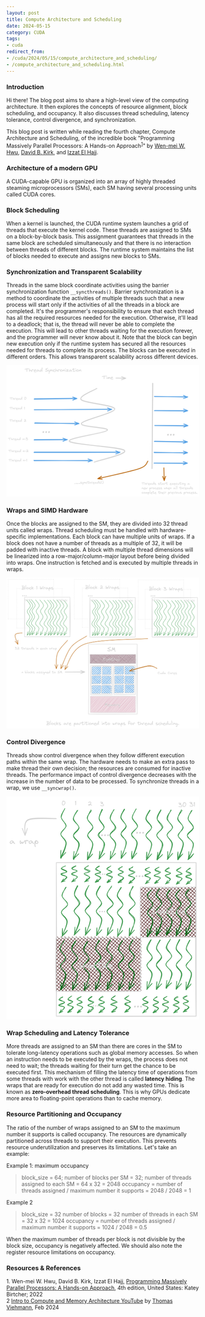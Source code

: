```yaml
---
layout: post
title: Compute Architecture and Scheduling
date: 2024-05-15
category: CUDA
tags:
- cuda
redirect_from:
- /cuda/2024/05/15/compute_architecture_and_scheduling/
- /compute_architecture_and_scheduling.html
---
```


### **Introduction**
Hi there! The blog post aims to share a high-level view of the
computing architecture. It then explores the concepts of resource
alignment, block scheduling, and occupancy. It also discusses thread
scheduling, latency tolerance, control divergence, and synchronization.

This blog post is written while reading the fourth chapter,
Compute Architecture and Scheduling, of the incredible book
"Programming Massively Parallel Processors: A Hands-on Approach<sup>[1](#link1)</sup>"
by [Wen-mei W. Hwu](https://scholar.google.com/citations?user=ohjQPx8AAAAJ&hl=en),
[David B. Kirk](https://scholar.google.com/citations?user=fMbArPwAAAAJ&hl=en),
and [Izzat El Hajj](https://scholar.google.com/citations?user=_VVw504AAAAJ&hl=en).

### **Architecture of a modern GPU**
A CUDA-capable GPU is organized into an array of highly threaded
steaming microprocessors (SMs), each SM having several processing
units called CUDA cores.

### **Block Scheduling**
When a kernel is launched, the CUDA runtime system launches a
grid of threads that execute the kernel code. These threads are
assigned to SMs on a block-by-block basis. This assignment guarantees
that threads in the same block are scheduled simultaneously and that
there is no interaction between threads of different blocks.
The runtime system maintains the list of blocks needed to execute
and assigns new blocks to SMs.

### **Synchronization and Transparent Scalability**
Threads in the same block coordinate activities using the
barrier synchronization function `__syncthreads()`. Barrier
synchronization is a method to coordinate the activities of multiple
threads such that a new process will start only if the activities of
all the threads in a block are completed. It's the programmer's
responsibility to ensure that each thread has all the required
resources needed for the execution. Otherwise, it'll lead to a
deadlock; that is, the thread will never be able to complete
the execution. This will lead to other threads waiting for the
execution forever, and the programmer will never know about it.
Note that the block can begin new execution only if the runtime
system has secured all the resources needed for threads to complete
its process. The blocks can be executed in different orders.
This allows transparent scalability across different devices.

<img alt="Synchronization" src="/assets/CUDA/syncthreads.png" class="center" >

### **Wraps and SIMD Hardware**
Once the blocks are assigned to the SM, they are divided into
32 thread units called wraps. Thread scheduling must be
handled with hardware-specific implementations. Each block can have
multiple units of wraps. If a block does not have a number of
threads as a multiple of 32, it will be padded with inactive threads.
A block with multiple thread dimensions will be linearized into a
row-major/column-major layout before being divided into wraps.
One instruction is fetched and is executed by multiple threads in wraps.

<img alt="Thread scheduling" src="/assets/CUDA/thread_scheduling.png" class="center" >

### **Control Divergence**
Threads show control divergence when they follow different
execution paths within the same wrap. The hardware needs to make
an extra pass to make thread their own decision; the resources
are consumed for inactive threads. The performance impact of
control divergence decreases with the increase in the number of
data to be processed. To synchronize threads in a wrap, we use `__syncwrap()`.

<img alt="Wrap diverging" src="/assets/CUDA/wrap_diverging.png" class="center" >

### **Wrap Scheduling and Latency Tolerance**
More threads are assigned to an SM than there are cores
in the SM to tolerate long-latency operations such as global
memory accesses. So when an instruction needs to be executed by
the wraps, the process does not need to wait; the threads waiting
for their turn get the chance to be executed first. This mechanism
of filling the latency time of operations from some threads
with work with the other thread is called **latency hiding**.
The wraps that are ready for execution do not add any wasted time.
This is known as **zero-overhead thread scheduling**.
This is why GPUs dedicate more area to floating-point operations
than to cache memory.

### **Resource Partitioning and Occupancy**
The ratio of the number of wraps assigned to an SM to the
maximum number it supports is called occupancy.
The resources are dynamically partitioned across threads to
support their execution. This prevents resource underutilization
and preserves its limitations. Let's take an example:

Example 1: maximum occupancy
> block_size = 64;
> number of blocks per SM = 32;
> number of threads assigned to each SM = 64 x 32 = 2048
> occupancy = number of threads assigned / maximum number it supports = 2048 / 2048 = 1

Example 2
> block_size = 32
> number of blocks = 32
> number of threads in each SM = 32 x 32 = 1024
> occupancy = number of threads assigned / maximum number it supports = 1024 / 2048 = 0.5

When the maximum number of threads per block is not divisible
by the block size, occupancy is negatively affected.
We should also note the register resource limitations on occupancy.

### **Resources & References**
<a id="link1">1</a>. Wen-mei W. Hwu, David B. Kirk, Izzat El Hajj, [Programming Massively Parallel Processors: A Hands-on Approach](https://www.amazon.in/Programming-Massively-Parallel-Processors-Hands/dp/0323912311), 4th edition, United States: Katey Birtcher; 2022 \
<a id="link2">2</a> [Intro to Compute and Memory Architecture YouTube](https://youtu.be/lTmYrKwjSOU) by [Thomas Viehmann](https://lernapparat.de/), Feb 2024
